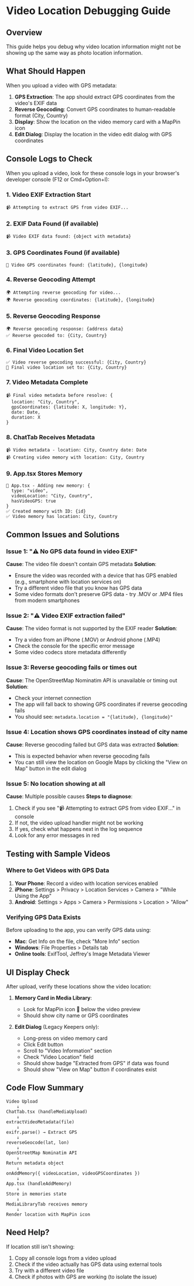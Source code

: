 # Video Location Debugging Guide

## Overview
This guide helps you debug why video location information might not be showing up the same way as photo location information.

## What Should Happen

When you upload a video with GPS metadata:

1. **GPS Extraction**: The app should extract GPS coordinates from the video's EXIF data
2. **Reverse Geocoding**: Convert GPS coordinates to human-readable format (City, Country)
3. **Display**: Show the location on the video memory card with a MapPin icon
4. **Edit Dialog**: Display the location in the video edit dialog with GPS coordinates

## Console Logs to Check

When you upload a video, look for these console logs in your browser's developer console (F12 or Cmd+Option+I):

### 1. Video EXIF Extraction Start
```
📹 Attempting to extract GPS from video EXIF...
```

### 2. EXIF Data Found (if available)
```
📹 Video EXIF data found: {object with metadata}
```

### 3. GPS Coordinates Found (if available)
```
📍 Video GPS coordinates found: {latitude}, {longitude}
```

### 4. Reverse Geocoding Attempt
```
🌍 Attempting reverse geocoding for video...
🌍 Reverse geocoding coordinates: {latitude}, {longitude}
```

### 5. Reverse Geocoding Response
```
🌍 Reverse geocoding response: {address data}
✅ Reverse geocoded to: {City, Country}
```

### 6. Final Video Location Set
```
✅ Video reverse geocoding successful: {City, Country}
📍 Final video location set to: {City, Country}
```

### 7. Video Metadata Complete
```
📹 Final video metadata before resolve: {
  location: "City, Country",
  gpsCoordinates: {latitude: X, longitude: Y},
  date: Date,
  duration: X
}
```

### 8. ChatTab Receives Metadata
```
📹 Video metadata - location: City, Country date: Date
📹 Creating video memory with location: City, Country
```

### 9. App.tsx Stores Memory
```
📝 App.tsx - Adding new memory: {
  type: "video",
  videoLocation: "City, Country",
  hasVideoGPS: true
}
✅ Created memory with ID: {id}
✅ Video memory has location: City, Country
```

## Common Issues and Solutions

### Issue 1: "⚠️ No GPS data found in video EXIF"

**Cause**: The video file doesn't contain GPS metadata
**Solution**: 
- Ensure the video was recorded with a device that has GPS enabled (e.g., smartphone with location services on)
- Try a different video file that you know has GPS data
- Some video formats don't preserve GPS data - try .MOV or .MP4 files from modern smartphones

### Issue 2: "⚠️ Video EXIF extraction failed"

**Cause**: The video format is not supported by the EXIF reader
**Solution**: 
- Try a video from an iPhone (.MOV) or Android phone (.MP4)
- Check the console for the specific error message
- Some video codecs store metadata differently

### Issue 3: Reverse geocoding fails or times out

**Cause**: The OpenStreetMap Nominatim API is unavailable or timing out
**Solution**: 
- Check your internet connection
- The app will fall back to showing GPS coordinates if reverse geocoding fails
- You should see: `metadata.location = "{latitude}, {longitude}"`

### Issue 4: Location shows GPS coordinates instead of city name

**Cause**: Reverse geocoding failed but GPS data was extracted
**Solution**: 
- This is expected behavior when reverse geocoding fails
- You can still view the location on Google Maps by clicking the "View on Map" button in the edit dialog

### Issue 5: No location showing at all

**Cause**: Multiple possible causes
**Steps to diagnose**:
1. Check if you see "📹 Attempting to extract GPS from video EXIF..." in console
2. If not, the video upload handler might not be working
3. If yes, check what happens next in the log sequence
4. Look for any error messages in red

## Testing with Sample Videos

### Where to Get Videos with GPS Data

1. **Your Phone**: Record a video with location services enabled
2. **iPhone**: Settings > Privacy > Location Services > Camera > "While Using the App"
3. **Android**: Settings > Apps > Camera > Permissions > Location > "Allow"

### Verifying GPS Data Exists

Before uploading to the app, you can verify GPS data using:
- **Mac**: Get Info on the file, check "More Info" section
- **Windows**: File Properties > Details tab
- **Online tools**: ExifTool, Jeffrey's Image Metadata Viewer

## UI Display Check

After upload, verify these locations show the video location:

1. **Memory Card in Media Library**:
   - Look for MapPin icon 📍 below the video preview
   - Should show city name or GPS coordinates

2. **Edit Dialog** (Legacy Keepers only):
   - Long-press on video memory card
   - Click Edit button
   - Scroll to "Video Information" section
   - Check "Video Location" field
   - Should show badge "Extracted from GPS" if data was found
   - Should show "View on Map" button if coordinates exist

## Code Flow Summary

```
Video Upload
    ↓
ChatTab.tsx (handleMediaUpload)
    ↓
extractVideoMetadata(file)
    ↓
exifr.parse() → Extract GPS
    ↓
reverseGeocode(lat, lon)
    ↓
OpenStreetMap Nominatim API
    ↓
Return metadata object
    ↓
onAddMemory({ videoLocation, videoGPSCoordinates })
    ↓
App.tsx (handleAddMemory)
    ↓
Store in memories state
    ↓
MediaLibraryTab receives memory
    ↓
Render location with MapPin icon
```

## Need Help?

If location still isn't showing:
1. Copy all console logs from a video upload
2. Check if the video actually has GPS data using external tools
3. Try with a different video file
4. Check if photos with GPS are working (to isolate the issue)
